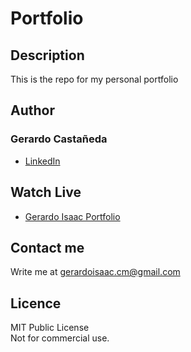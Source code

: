 # Portfolio

## Description

This is the repo for my personal portfolio

## Author

### Gerardo Castañeda

* [LinkedIn](<https://www.linkedin.com/in/gerardo-isaac/>)

## Watch Live

* [Gerardo Isaac Portfolio](<https://gerardoisaac.com>)

## Contact me

Write me at gerardoisaac.cm@gmail.com

## Licence

MIT Public License  
Not for commercial use.
